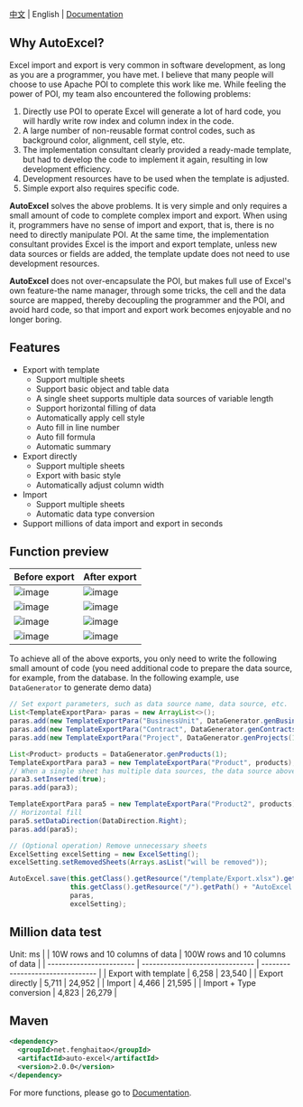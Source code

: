 [中文](https://github.com/feng-haitao/auto-excel/blob/master/README.zh.md) | English | [Documentation](https://github.com/feng-haitao/auto-excel/wiki)

## Why AutoExcel?

Excel import and export is very common in software development, as long as you are a programmer, you have met. I believe that many people will choose to use Apache POI to complete this work like me. While feeling the power of POI, my team also encountered the following problems:

1. Directly use POI to operate Excel will generate a lot of hard code, you will hardly write row index and column index in the code.
2. A large number of non-reusable format control codes, such as background color, alignment, cell style, etc.
3. The implementation consultant clearly provided a ready-made template, but had to develop the code to implement it again, resulting in low development efficiency.
4. Development resources have to be used when the template is adjusted.
5. Simple export also requires specific code.

**AutoExcel** solves the above problems. It is very simple and only requires a small amount of code to complete complex import and export. When using it, programmers have no sense of import and export, that is, there is no need to directly manipulate POI. At the same time, the implementation consultant provides Excel is the import and export template, unless new data sources or fields are added, the template update does not need to use development resources.

**AutoExcel** does not over-encapsulate the POI, but makes full use of Excel's own feature-the name manager, through some tricks, the cell and the data source are mapped, thereby decoupling the programmer and the POI, and avoid hard code, so that import and export work becomes enjoyable and no longer boring.

## Features

- Export with template
  - Support multiple sheets
  - Support basic object and table data
  - A single sheet supports multiple data sources of variable length
  - Support horizontal filling of data
  - Automatically apply cell style
  - Auto fill in line number
  - Auto fill formula
  - Automatic summary
- Export directly
  - Support multiple sheets
  - Export with basic style
  - Automatically adjust column width
- Import
  - Support multiple sheets
  - Automatic data type conversion
- Support millions of data import and export in seconds

## Function preview

| Before export                                                | After export                                                 |
| :----------------------------------------------------------- | ------------------------------------------------------------ |
| ![image](http://www.fenghaitao.net/wp-content/uploads/2020/12/basic_object.png) | ![image](http://www.fenghaitao.net/wp-content/uploads/2020/12/basic_object_result.png) |
| ![image](http://www.fenghaitao.net/wp-content/uploads/2020/12/single_table.png) | ![image](http://www.fenghaitao.net/wp-content/uploads/2020/12/single_table_result.png) |
| ![image](http://www.fenghaitao.net/wp-content/uploads/2020/12/multi_table.png) | ![image](http://www.fenghaitao.net/wp-content/uploads/2020/12/multi_table_result.png) |
| ![image](http://www.fenghaitao.net/wp-content/uploads/2020/12/fill_data_to_the_right.png) | ![image](http://www.fenghaitao.net/wp-content/uploads/2020/12/fill_data_to_the_right_result.png) |

To achieve all of the above exports, you only need to write the following small amount of code (you need additional code to prepare the data source, for example, from the database. In the following example, use `DataGenerator` to generate demo data)

```java
// Set export parameters, such as data source name, data source, etc.
List<TemplateExportPara> paras = new ArrayList<>();
paras.add(new TemplateExportPara("BusinessUnit", DataGenerator.genBusinessUnit()));
paras.add(new TemplateExportPara("Contract", DataGenerator.genContracts()));
paras.add(new TemplateExportPara("Project", DataGenerator.genProjects(1)));

List<Product> products = DataGenerator.genProducts(1);
TemplateExportPara para3 = new TemplateExportPara("Product", products);
// When a single sheet has multiple data sources, the data source above should be set to inserted
para3.setInserted(true);
paras.add(para3);

TemplateExportPara para5 = new TemplateExportPara("Product2", products);
// Horizontal fill
para5.setDataDirection(DataDirection.Right);
paras.add(para5);

// (Optional operation) Remove unnecessary sheets
ExcelSetting excelSetting = new ExcelSetting();
excelSetting.setRemovedSheets(Arrays.asList("will be removed"));

AutoExcel.save(this.getClass().getResource("/template/Export.xlsx").getPath(),
               this.getClass().getResource("/").getPath() + "AutoExcel.xlsx",
               paras,
               excelSetting);
```

## Million data test

Unit: ms
|                          | 10W rows and 10 columns of data | 100W rows and 10 columns of data |
| ------------------------ | ------------------------------- | -------------------------------- |
| Export with template     | 6,258                           | 23,540                           |
| Export directly          | 5,711                           | 24,952                           |
| Import                   | 4,466                           | 21,595                           |
| Import + Type conversion | 4,823                           | 26,279                           |

## Maven
```xml
<dependency>
  <groupId>net.fenghaitao</groupId>
  <artifactId>auto-excel</artifactId>
  <version>2.0.0</version>
</dependency>
```
For more functions, please go to [Documentation](https://github.com/feng-haitao/auto-excel/wiki).
